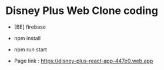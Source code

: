 # Disney Plus Web Clone coding

- [BE] firebase
- npm install
- npm run start

- Page link :   https://disney-plus-react-app-447e0.web.app

